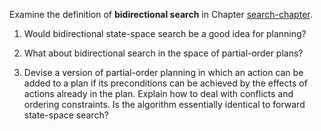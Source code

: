 

Examine the definition of <b>bidirectional search</b> in Chapter <a class="chapterRef" title="" href="{{site.baseurl}}/search-exercises/">search-chapter</a>.<br>

1.  Would bidirectional state-space search be a good idea for planning?<br>

2.  What about bidirectional search in the space of partial-order plans?<br>

3.  Devise a version of partial-order planning in which an action can be
    added to a plan if its preconditions can be achieved by the effects
    of actions already in the plan. Explain how to deal with conflicts
    and ordering constraints. Is the algorithm essentially identical to
    forward state-space search?<br>
